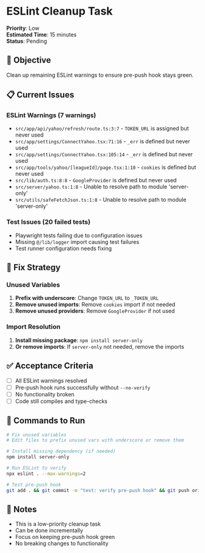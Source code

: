 # ESLint Cleanup Task

**Priority**: Low  
**Estimated Time**: 15 minutes  
**Status**: Pending  

## 🎯 **Objective**

Clean up remaining ESLint warnings to ensure pre-push hook stays green.

## 📋 **Current Issues**

### **ESLint Warnings (7 warnings)**
- `src/app/api/yahoo/refresh/route.ts:3:7` - `TOKEN_URL` is assigned but never used
- `src/app/settings/ConnectYahoo.tsx:71:16` - `_err` is defined but never used  
- `src/app/settings/ConnectYahoo.tsx:105:14` - `_err` is defined but never used
- `src/app/tools/yahoo/[leagueId]/page.tsx:1:10` - `cookies` is defined but never used
- `src/lib/auth.ts:8:8` - `GoogleProvider` is defined but never used
- `src/server/yahoo.ts:1:8` - Unable to resolve path to module 'server-only'
- `src/utils/safeFetchJson.ts:1:8` - Unable to resolve path to module 'server-only'

### **Test Issues (20 failed tests)**
- Playwright tests failing due to configuration issues
- Missing `@/lib/logger` import causing test failures
- Test runner configuration needs fixing

## 🔧 **Fix Strategy**

### **Unused Variables**
1. **Prefix with underscore**: Change `TOKEN_URL` to `_TOKEN_URL`
2. **Remove unused imports**: Remove `cookies` import if not needed
3. **Remove unused providers**: Remove `GoogleProvider` if not used

### **Import Resolution**
1. **Install missing package**: `npm install server-only`
2. **Or remove imports**: If `server-only` not needed, remove the imports

## ✅ **Acceptance Criteria**

- [ ] All ESLint warnings resolved
- [ ] Pre-push hook runs successfully without `--no-verify`
- [ ] No functionality broken
- [ ] Code still compiles and type-checks

## 🚀 **Commands to Run**

```bash
# Fix unused variables
# Edit files to prefix unused vars with underscore or remove them

# Install missing dependency (if needed)
npm install server-only

# Run ESLint to verify
npx eslint . --max-warnings=2

# Test pre-push hook
git add . && git commit -m "test: verify pre-push hook" && git push origin main
```

## 📝 **Notes**

- This is a low-priority cleanup task
- Can be done incrementally
- Focus on keeping pre-push hook green
- No breaking changes to functionality

